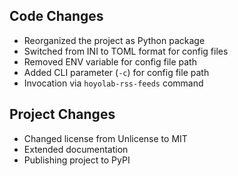 ## Code Changes

- Reorganized the project as Python package
- Switched from INI to TOML format for config files
- Removed ENV variable for config file path
- Added CLI parameter (`-c`) for config file path
- Invocation via `hoyolab-rss-feeds` command

## Project Changes

- Changed license from Unlicense to MIT
- Extended documentation
- Publishing project to PyPI
